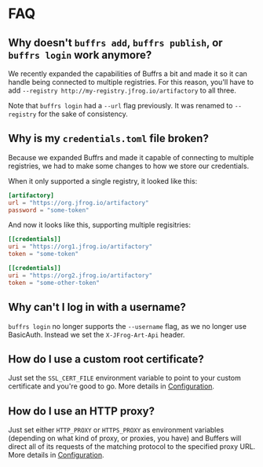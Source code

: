 # FAQ

## Why doesn't `buffrs add`, `buffrs publish`, or `buffrs login` work anymore?

We recently expanded the capabilities of Buffrs a bit and made it so it can handle being connected to multiple registries.
For this reason, you'll have to add `--registry http://my-registry.jfrog.io/artifactory` to all three.

Note that `buffrs login` had a `--url` flag previously. It was renamed to `--registry` for the sake of consistency.

## Why is my `credentials.toml` file broken?

Because we expanded Buffrs and made it capable of connecting to multiple registries, we had to make some changes to how we store our credentials.

When it only supported a single registry, it looked like this:

```toml
[artifactory]
url = "https://org.jfrog.io/artifactory"
password = "some-token"
```

And now it looks like this, supporting multiple regisitries:

```toml
[[credentials]]
uri = "https://org1.jfrog.io/artifactory"
token = "some-token"

[[credentials]]
uri = "https://org2.jfrog.io/artifactory"
token = "some-other-token"
```

## Why can't I log in with a username?

`buffrs login` no longer supports the `--username` flag, as we no longer use BasicAuth. Instead we set the `X-JFrog-Art-Api` header.

## How do I use a custom root certificate?

Just set the `SSL_CERT_FILE` environment variable to point to your custom certificate and you're good to go. More details in [Configuration](reference/config.md).

## How do I use an HTTP proxy?

Just set either `HTTP_PROXY` or `HTTPS_PROXY` as environment variables (depending on what kind of proxy, or proxies, you have) and Buffers will direct all of its requests of the matching protocol to the specified proxy URL. More details in [Configuration](reference/config.md).
